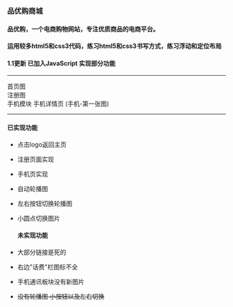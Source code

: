 ### 品优购商城  

#### 品优购，一个电商购物网站，专注优质商品的电商平台。   

#### 运用较多html5和css3代码，练习html5和css3书写方式，练习浮动和定位布局

#### 1.1更新 已加入JavaScript 实现部分功能

***

首页图  
注册图  
手机模块
手机详情页 (手机-第一张图)

***

#### 已实现功能

- 点击logo返回主页
- 注册页面实现
- 手机页实现
- 自动轮播图
- 左右按钮切换轮播图
- 小圆点切换图片
  
  #### 未实现功能
- 大部分链接是死的
- 右边"话费"栏图标不全
- 手机通讯板块没有新图片
- ~~没有轮播图 小按钮以及左右切换~~
